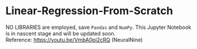 # Linear-Regression-From-Scratch
NO LIBRARIES are employed, save `Pandas` and `NumPy`. This Jupyter Notebook is in nascent stage and will be updated soon.</br>
Reference: https://youtu.be/VmbA0pi2cRQ (NeuralNine)
